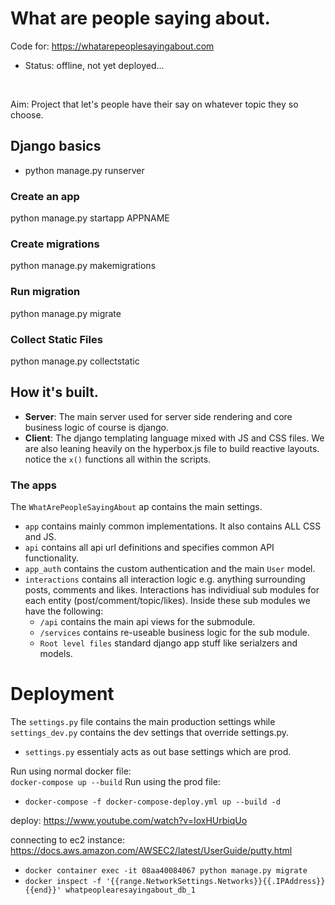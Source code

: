 # What are people saying about.

Code for: https://whatarepeoplesayingabout.com
- Status: offline, not yet deployed...

&nbsp;

Aim: Project that let's people have their say on whatever topic they so choose.

## Django basics
- python manage.py runserver

### Create an app
python manage.py startapp APPNAME

### Create migrations
python manage.py makemigrations

### Run migration
python manage.py migrate

### Collect Static Files
python manage.py collectstatic


## How it's built.
- **Server**: The main server used for server side rendering and core business logic of course is django.
- **Client**: The django templating language mixed with JS and CSS files. We are also leaning heavily on
the hyperbox.js file to build reactive layouts. notice the `x()` functions all within the scripts.

### The apps
The `WhatArePeopleSayingAbout` ap contains the main settings.
- `app` contains mainly common implementations. It also contains ALL CSS and JS.
- `api` contains all api url definitions and specifies common API functionality.
- `app_auth` contains the custom authentication and the main `User` model.
- `interactions` contains all interaction logic e.g. anything surrounding posts, comments and likes.
Interactions has individiual sub modules for each entity (post/comment/topic/likes). Inside these sub modules we
have the following:
    - `/api` contains the main api views for the submodule.
    - `/services` contains re-useable business logic for the sub module.
    - `Root level files` standard django app stuff like serialzers and models.


# Deployment
The `settings.py` file contains the main production settings while `settings_dev.py`
contains the dev settings that override settings.py. 

- `settings.py` essentialy acts as out base settings which are prod.

Run using normal docker file:  
`docker-compose up --build`
Run using the prod file:
- `docker-compose -f docker-compose-deploy.yml up --build -d`

deploy: https://www.youtube.com/watch?v=IoxHUrbiqUo

connecting to ec2 instance: https://docs.aws.amazon.com/AWSEC2/latest/UserGuide/putty.html

- `docker container exec -it 08aa40084067 python manage.py migrate`
- `docker inspect -f '{{range.NetworkSettings.Networks}}{{.IPAddress}}{{end}}' whatpeoplearesayingabout_db_1`